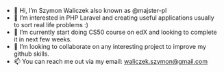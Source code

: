 - 👋 Hi, I’m Szymon Waliczek also known as @majster-pl
- 👀 I’m interested in PHP Laravel and creating useful applications usually to sort real life problems :)
- 🌱 I’m currently start doing CS50 course on edX and looking to complete it in next few weeks. 
- 💞️ I’m looking to collaborate on any interesting project to improve my github skills. 
- 📫 You can reach me out via my email: waliczek.szymon@gmail.com

<!---
majster-pl/majster-pl is a ✨ special ✨ repository because its `README.md` (this file) appears on your GitHub profile.
You can click the Preview link to take a look at your changes.
--->
